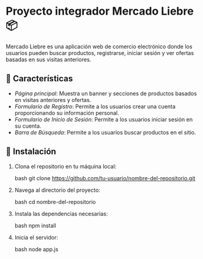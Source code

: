 # Proyecto integrador Mercado Liebre 📦

Mercado Liebre es una aplicación web de comercio electrónico donde los usuarios pueden buscar productos, registrarse, iniciar sesión y ver ofertas basadas en sus visitas anteriores.

## 📑 Características

- *Página principal*: Muestra un banner y secciones de productos basados en visitas anteriores y ofertas.
- *Formulario de Registro*: Permite a los usuarios crear una cuenta proporcionando su información personal.
- *Formulario de Inicio de Sesión*: Permite a los usuarios iniciar sesión en su cuenta.
- *Barra de Búsqueda*: Permite a los usuarios buscar productos en el sitio.


## 🚀 Instalación

1. Clona el repositorio en tu máquina local:

   bash
   git clone https://github.com/tu-usuario/nombre-del-repositorio.git

2. Navega al directorio del proyecto:

   bash
   cd nombre-del-repositorio

3. Instala las dependencias necesarias:

   bash
   npm install

4. Inicia el servidor:
 
   bash
   node app.js
